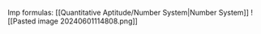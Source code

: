 Imp formulas: [[Quantitative Aptitude/Number System|Number System]] 
![[Pasted image 20240601114808.png]]
